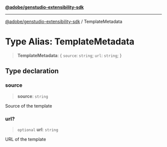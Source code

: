 [**@adobe/genstudio-extensibility-sdk**](../README.md)

***

[@adobe/genstudio-extensibility-sdk](../globals.md) / TemplateMetadata

# Type Alias: TemplateMetadata

> **TemplateMetadata**: \{ `source`: `string`; `url`: `string`; \}

## Type declaration

### source

> **source**: `string`

Source of the template

### url?

> `optional` **url**: `string`

URL of the template
